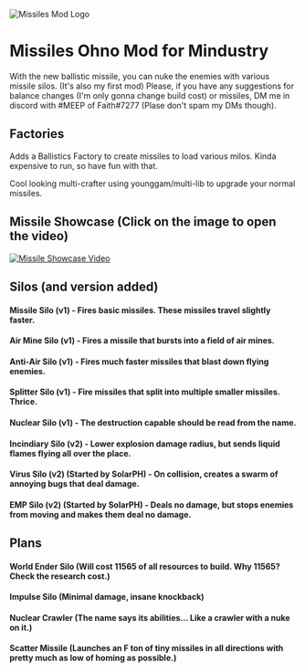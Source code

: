 ![Missiles Mod Logo](https://cdn.discordapp.com/attachments/653293028869537843/682118535270760448/Missiles_Mod_of_Ohno_Image_Card.png)

# Missiles Ohno Mod for Mindustry
With the new ballistic missile, you can nuke the enemies with various missile silos. (It's also my first mod) Please, if you have any suggestions for balance changes (I'm only gonna change build cost) or missiles, DM me in discord with #MEEP of Faith#7277 (Plase don't spam my DMs though).

## Factories
Adds a Ballistics Factory to create missiles to load various milos. Kinda expensive to run, so have fun with that.

Cool looking multi-crafter using younggam/multi-lib to upgrade your normal missiles.

## Missile Showcase (Click on the image to open the video)
[![Missile Showcase Video](https://img.youtube.com/vi/ayshhQFQrW8/0.jpg)](https://www.youtube.com/watch?v=ayshhQFQrW8)

## Silos (and version added)
#### Missile Silo (v1) - Fires basic missiles. These missiles travel slightly faster.
#### Air Mine Silo (v1) - Fires a missile that bursts into a field of air mines.
#### Anti-Air Silo (v1) - Fires much faster missiles that blast down flying enemies.
#### Splitter Silo (v1) - Fire missiles that split into multiple smaller missiles. Thrice.
#### Nuclear Silo (v1) - The destruction capable should be read from the name.
#### Incindiary Silo (v2) - Lower explosion damage radius, but sends liquid flames flying all over the place.
#### Virus Silo (v2) (Started by SolarPH) - On collision, creates a swarm of annoying bugs that deal damage.
#### EMP Silo (v2) (Started by SolarPH) - Deals no damage, but stops enemies from moving and makes them deal no damage.

## Plans
#### World Ender Silo (Will cost 11565 of all resources to build. Why 11565? Check the research cost.)
#### Impulse Silo (Minimal damage, insane knockback)
#### Nuclear Crawler (The name says its abilities... Like a crawler with a nuke on it.)
#### Scatter Missile (Launches an F ton of tiny missiles in all directions with pretty much as low of homing as possible.)
